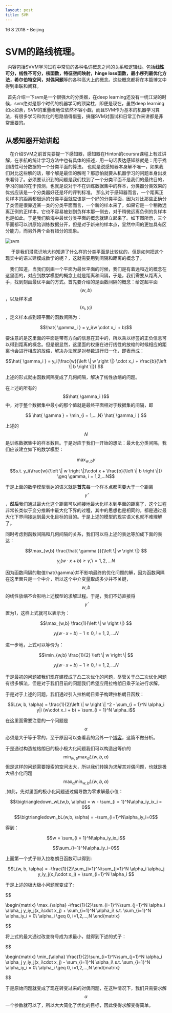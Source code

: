 ```yaml
---
layout: post
title: SVM
---
```


<p class="meta">16  8  2018 - Beijing</p>

# SVM的路线梳理。

&ensp;内容包括SVVM学习过程中常见的各种名词概念之间的关系和逻辑线。包括**线性可分，线性不可分，核函数，特征空间映射，hinge loss函数，最小序列最优化方法，希尔伯特空间，对偶问题**等的各种高大上的概念。这些概念都将在本篇博文中得到串联和阐释。


&ensp;首先介绍一下svm是一个很强大的分类器，在deep learning还没有一统江湖的时候，svm绝对是那个时代的机器学习的顶梁柱，即便是现在，虽然deep learning如火如荼，SVM的重量级地位依然不容小觑，而且SVM作为基本的机器学习算法，有很多学习和优化的思路值得借鉴，搞懂SVM对面试和日常工作来讲都是非常重要的。

## 从感知器开始讲起

&emsp;在介绍SVM之前首先要提一下感知器，感知器在Hinton的coursra课程上有过讲解，在李航的统计学习方法中也有具体的描述，用一句话表达感知器就是：用于找到线性可分数据的一个分类平面的算法。 也就是说感知器本身解不唯一，如果我们对比这些解的话，哪个解是最佳的解呢？那恐怕就要从机器学习的问题本身出发来看待了。必须要认识到的问题是我们找到了一个分类平面不是我们的最终目的，学习的目的在于预测，也就是说对于不在训练数据集中的样本，分类器分类效果的优劣应该是一个分类器好还是坏的评判标准。 那么对于感知器而言，一个距离正负样本的距离都很远的分类平面就应该是一个好的分类平面，因为对比那些正确分了类但是很靠近某一类的分类平面而言，一个新的样本来了，如果它是一个稍微远离正例的正样本，它也不容易被划到负样本那一侧去，对于稍微远离负例的负样本也是如此。于是我们脑海中最优分类平面的概念就建立起来了。如下图所示，三个平面都可以讲原始训练数据分开，但是对于新来的样本点，显然中间的更加具有区分能力，而另外两个会有错分的现象。


![svm](/wwjwhen.github.io/images/SVM_planes.png)

&emsp; 于是我们潜意识地大约知道了什么样的分类平面是比较优的，但是如何把这个现实中的语义建模成数学的呢？，这就需要用到间隔和距离的概念了。

&emsp;我们知道，当我们刻画一个平面为最优平面的时候，我们是有着远和近的概念在这里面的，对应到数学模型的概念上就是距离和间隔，于是，我们需要从距离入手，找到刻画最优平面的方式。首先要介绍的是函数间隔的概念：给定超平面$$(w, b)$$，以及样本点$$(x_i, y_i)$$，定义样本点到超平面的函数间隔为：

$$\hat{ \gamma_i } = y_i(w \cdot x_i + b)$$

要注意的是这里面的平面是带有方向的信息在其中的，所以乘以标签的正负信息可以得到距离的概念。但是很显然，这里面的权重在进行线性的放缩的时候相应的距离也会进行相应的放缩，解决办法就是对参数进行归一化，即表示成：

$$\hat{ \gamma_i } = y_i(\frac{w}{\left \| w \right \|} \cdot x_i + \frac{b}{\left \| b \right \|}) $$

上述的形式就由函数间隔变成了几何间隔，解决了线性放缩的问题。

在上述的所有的$$\hat{ \gamma_i }$$中，对于整个数据集中最小的那个值就是最终平面相对于数据集的间隔，即

$$ \hat{ \gamma } = \min_{i = 1,...,N} \hat{ \gamma_i }  $$

上述的$$ N $$是训练数据集中的样本数目。于是对应于我们一开始的想法：最大化分类间隔，我们应该建立如下的数学模型：

$$\max_{w,b} \gamma $$

$$s.t. y_i(\frac{w}{\left \| w \right \|}\cdot x + \frac{b}{\left \| b \right \|}) \geq \gamma, i = 1,2,...N$$

于是上面的数学模型表达的语义就是**首先**每一个样本点都需要大于一个距离$$\hat{\gamma}$$，**然后**我们通过最大化这个距离可以间接地最大化样本到平面的距离了，这个过程非常长类似于变分推断中最大化下界的过程，其中的思想也是相同的，都是通过最大化下界间接达到最大化目标的目的。于是上述的模型的现实语义也就不难理解了。

同时考虑到函数间隔和几何间隔的关系，我们可以将上述的表达等加成下面的表达：

$$\max_{w,b} \frac{\hat{ \gamma }}{\left \| w \right \|} $$

$$ y_i(w\cdot x + b) \geq \hat{\gamma}, i = 1,2,...N$$

因为函数间隔的取值\hat{\gamma}并不影响最终的优化问题的解，因为函数间隔在这里面只是一个中介，所以这个中介变量取成多少并不关键，$$w,b$$的线性放缩不会影响上述模型的求解过程。于是，我们不妨直接将$$\hat{\gamma}$$置为1，这样上式就可以表示为：

$$\max_{w,b} \frac{1}{\left \| w \right \|} $$

$$ y_i(w\cdot x + b) - 1 \geq 0, i = 1,2,...N$$

进一步地，上式可以等价为：

$$\min_{w,b} \frac{1}{2} \left \| w \right \| $$

$$ y_i(w\cdot x + b) - 1 \geq 0, i = 1,2,...N$$

于是最初的问题被我们现在建模成了凸二次优化的问题，尽管关于凸二次优化问题有很多解法，但是对于我们目前的问题我们希望应用拉格朗日乘子法进行求解。

于是对于上述的问题，我们通过引入拉格朗日乘子构建拉格朗日函数：

$$L(w, b, \alpha) = \frac{1}{2}\left \| w \right \| ^2 - \sum_{i = 1}^N \alpha_i y|i (w\cdot x_i + b) + \sum_{i = 1}^N \alpha_i$$

在这里面需要注意的一个问题是$$\alpha$$必须是大于等于零的，至于原因可以查看我的另外一个[博客](https://wwjwhen.github.io/Lagrange-Multiplier)，这篇不做分析。

于是通过构造拉格朗日的极小极大化问题我们可以构造出等价的 $$\min_{w, b} \max_{\alpha} L(w, b, \alpha)$$但是这样的问题需要搜索的空间太大，所以我们转换为求解其对偶问题，也就是极大极小化问题 $$ \max_{\alpha} \min_{w, b} L(w, b, \alpha)$$,如此，先对里面的极小化问题通过偏导数为零求解最小值：

$$\bigtriangledown_wL(w,b, \alpha) = w - \sum_{i = 1}^N\alpha_iy_ix_i = 0$$


$$\bigtriangledown_bL(w,b, \alpha) = -\sum_{i=1}^N\alpha_iy_i=0$$


得到：

$$w = \sum_{i = 1}^N\alpha_iy_ix_i$$

$$\sum_{i=1}^N\alpha_iy_i=0$$

上面第一个式子带入拉格朗日函数可以得到:

$$L(w, b, \alpha) = -\frac{1}{2}\sum_{i=1}^N\sum_{j=1}^N \alpha_i \alpha_j y_iy_j(x_i\cdot x_j) + \sum_{i=1}^N \alpha_i $$

于是上述的极大极小问题就变成了: 

$$

\begin{matrix}
\max_{\alpha} -\frac{1}{2}\sum_{i=1}^N\sum_{j=1}^N \alpha_i \alpha_j y_iy_j(x_i\cdot x_j) + \sum_{i=1}^N \alpha_i\\ 
 s.t. \sum_{i=1}^N \alpha_iy_i = 0\\ 
\alpha_i \geq 0, i=1,2,...,N
\end{matrix}

$$

将上式的最大通过改变符号成为求最小，就得到下述的式子：

$$

\begin{matrix}
\min_{\alpha} \frac{1}{2}\sum_{i=1}^N\sum_{j=1}^N \alpha_i \alpha_j y_iy_j(x_i\cdot x_j) - \sum_{i=1}^N \alpha_i\\ 
 s.t. \sum_{i=1}^N \alpha_iy_i = 0\\ 
\alpha_i \geq 0, i=1,2,...,N
\end{matrix}

$$

于是原始问题就变成了现在转变过来的对偶问题，在这种情况下，我们只需要求解$$\alpha$$一个参数就可以了，所以大大简化了优化的目标，因此使得求解变得简单。

